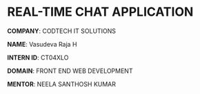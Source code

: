 # REAL-TIME CHAT APPLICATION

**COMPANY**: CODTECH IT SOLUTIONS  

**NAME**: Vasudeva Raja H  

**INTERN ID**: CT04XLO  

**DOMAIN**: FRONT END WEB DEVELOPMENT  

**MENTOR**: NEELA SANTHOSH KUMAR

